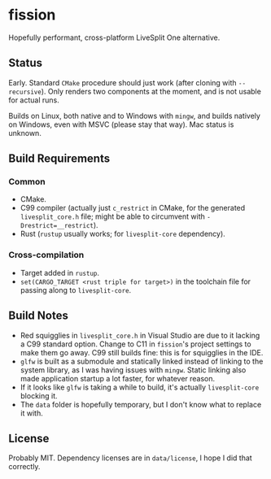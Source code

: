 # fission
Hopefully performant, cross-platform LiveSplit One alternative.

## Status
Early. Standard `CMake` procedure should just work (after cloning with `--recursive`). Only renders two components at the moment, and is not usable for actual runs.

Builds on Linux, both native and to Windows with `mingw`, and builds natively on Windows, even with MSVC (please stay that way). Mac status is unknown.

## Build Requirements
### Common
- CMake.
- C99 compiler (actually just `c_restrict` in CMake, for the generated `livesplit_core.h` file; might be able to circumvent with `-Drestrict=__restrict`).
- Rust (`rustup` usually works; for `livesplit-core` dependency).

### Cross-compilation
- Target added in `rustup`.
- `set(CARGO_TARGET <rust triple for target>)` in the toolchain file for passing along to `livesplit-core`.

## Build Notes
- Red squigglies in `livesplit_core.h` in Visual Studio are due to it lacking a C99 standard option. Change to C11 in `fission`'s project settings to make them go away. C99 still builds fine: this is for squigglies in the IDE.
- `glfw` is built as a submodule and statically linked instead of linking to the system library, as I was having issues with `mingw`. Static linking also made application startup a lot faster, for whatever reason.
- If it looks like `glfw` is taking a while to build, it's actually `livesplit-core` blocking it.
- The `data` folder is hopefully temporary, but I don't know what to replace it with.

## License
Probably MIT. Dependency licenses are in `data/license`, I hope I did that correctly.
